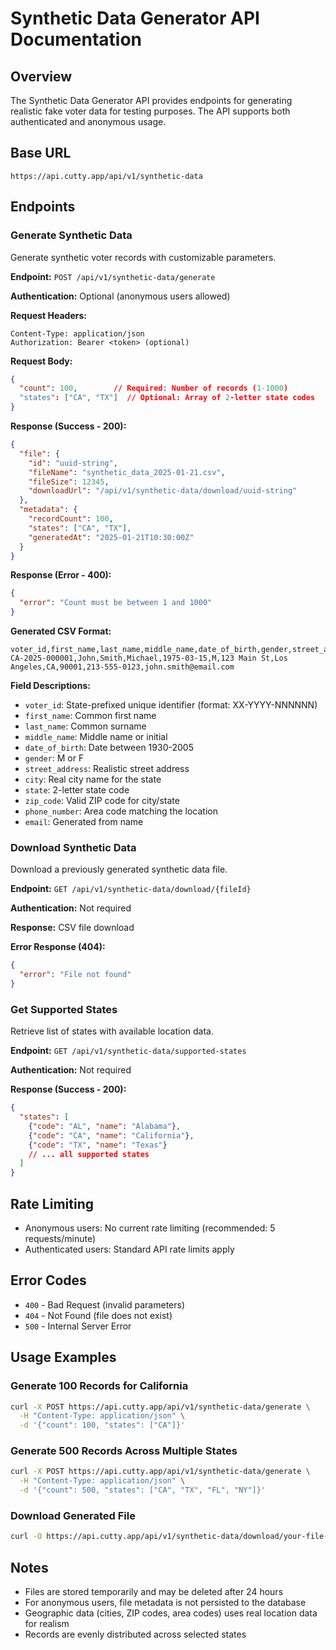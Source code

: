 # Synthetic Data Generator API Documentation

## Overview
The Synthetic Data Generator API provides endpoints for generating realistic fake voter data for testing purposes. The API supports both authenticated and anonymous usage.

## Base URL
```
https://api.cutty.app/api/v1/synthetic-data
```

## Endpoints

### Generate Synthetic Data
Generate synthetic voter records with customizable parameters.

**Endpoint:** `POST /api/v1/synthetic-data/generate`

**Authentication:** Optional (anonymous users allowed)

**Request Headers:**
```
Content-Type: application/json
Authorization: Bearer <token> (optional)
```

**Request Body:**
```json
{
  "count": 100,        // Required: Number of records (1-1000)
  "states": ["CA", "TX"]  // Optional: Array of 2-letter state codes
}
```

**Response (Success - 200):**
```json
{
  "file": {
    "id": "uuid-string",
    "fileName": "synthetic_data_2025-01-21.csv",
    "fileSize": 12345,
    "downloadUrl": "/api/v1/synthetic-data/download/uuid-string"
  },
  "metadata": {
    "recordCount": 100,
    "states": ["CA", "TX"],
    "generatedAt": "2025-01-21T10:30:00Z"
  }
}
```

**Response (Error - 400):**
```json
{
  "error": "Count must be between 1 and 1000"
}
```

**Generated CSV Format:**
```csv
voter_id,first_name,last_name,middle_name,date_of_birth,gender,street_address,city,state,zip_code,phone_number,email
CA-2025-000001,John,Smith,Michael,1975-03-15,M,123 Main St,Los Angeles,CA,90001,213-555-0123,john.smith@email.com
```

**Field Descriptions:**
- `voter_id`: State-prefixed unique identifier (format: XX-YYYY-NNNNNN)
- `first_name`: Common first name
- `last_name`: Common surname
- `middle_name`: Middle name or initial
- `date_of_birth`: Date between 1930-2005
- `gender`: M or F
- `street_address`: Realistic street address
- `city`: Real city name for the state
- `state`: 2-letter state code
- `zip_code`: Valid ZIP code for city/state
- `phone_number`: Area code matching the location
- `email`: Generated from name

### Download Synthetic Data
Download a previously generated synthetic data file.

**Endpoint:** `GET /api/v1/synthetic-data/download/{fileId}`

**Authentication:** Not required

**Response:** CSV file download

**Error Response (404):**
```json
{
  "error": "File not found"
}
```

### Get Supported States
Retrieve list of states with available location data.

**Endpoint:** `GET /api/v1/synthetic-data/supported-states`

**Authentication:** Not required

**Response (Success - 200):**
```json
{
  "states": [
    {"code": "AL", "name": "Alabama"},
    {"code": "CA", "name": "California"},
    {"code": "TX", "name": "Texas"}
    // ... all supported states
  ]
}
```

## Rate Limiting
- Anonymous users: No current rate limiting (recommended: 5 requests/minute)
- Authenticated users: Standard API rate limits apply

## Error Codes
- `400` - Bad Request (invalid parameters)
- `404` - Not Found (file does not exist)
- `500` - Internal Server Error

## Usage Examples

### Generate 100 Records for California
```bash
curl -X POST https://api.cutty.app/api/v1/synthetic-data/generate \
  -H "Content-Type: application/json" \
  -d '{"count": 100, "states": ["CA"]}'
```

### Generate 500 Records Across Multiple States
```bash
curl -X POST https://api.cutty.app/api/v1/synthetic-data/generate \
  -H "Content-Type: application/json" \
  -d '{"count": 500, "states": ["CA", "TX", "FL", "NY"]}'
```

### Download Generated File
```bash
curl -O https://api.cutty.app/api/v1/synthetic-data/download/your-file-id
```

## Notes
- Files are stored temporarily and may be deleted after 24 hours
- For anonymous users, file metadata is not persisted to the database
- Geographic data (cities, ZIP codes, area codes) uses real location data for realism
- Records are evenly distributed across selected states